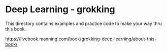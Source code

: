 # Deep Learning - grokking

This directory contains examples and practice code to make your way thru this book.

https://livebook.manning.com/book/grokking-deep-learning/about-this-book/
